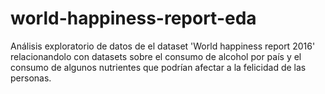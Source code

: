 ﻿# world-happiness-report-eda

Análisis exploratorio de datos de el dataset 'World happiness report 2016' relacionandolo con datasets sobre el consumo de alcohol por país y el consumo de algunos nutrientes que podrían afectar a la felicidad de las personas.
